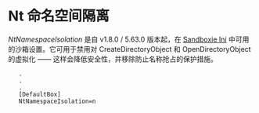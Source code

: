 # Nt 命名空间隔离

_NtNamespaceIsolation_ 是自 v1.8.0 / 5.63.0 版本起，在 [Sandboxie Ini](SandboxieIni.md) 中可用的沙箱设置。它可用于禁用对 CreateDirectoryObject 和 OpenDirectoryObject 的虚拟化 —— 这样会降低安全性，并移除防止名称抢占的保护措施。

```
   .
   .
   .
   [DefaultBox]
   NtNamespaceIsolation=n
```
